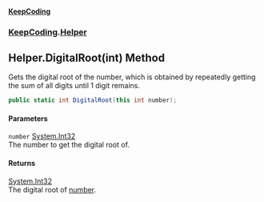 #### [KeepCoding](index.md 'index')
### [KeepCoding](KeepCoding.md 'KeepCoding').[Helper](KeepCoding_Helper.md 'KeepCoding.Helper')
## Helper.DigitalRoot(int) Method
Gets the digital root of the number, which is obtained by repeatedly getting the sum of all digits until 1 digit remains.  
```csharp
public static int DigitalRoot(this int number);
```
#### Parameters
<a name='KeepCoding_Helper_DigitalRoot(int)_number'></a>
`number` [System.Int32](https://docs.microsoft.com/en-us/dotnet/api/System.Int32 'System.Int32')  
The number to get the digital root of.
  
#### Returns
[System.Int32](https://docs.microsoft.com/en-us/dotnet/api/System.Int32 'System.Int32')  
The digital root of [number](KeepCoding_Helper_DigitalRoot(int).md#KeepCoding_Helper_DigitalRoot(int)_number 'KeepCoding.Helper.DigitalRoot(int).number').
